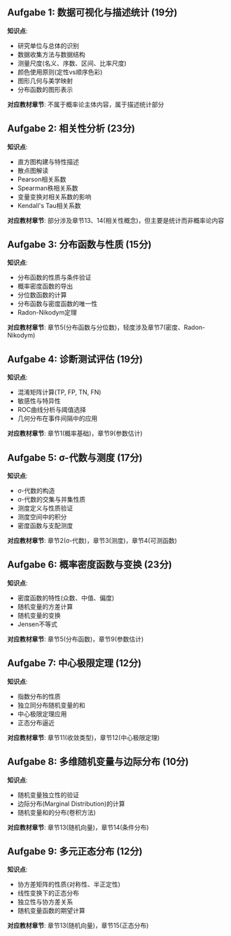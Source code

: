 
## Aufgabe 1: 数据可视化与描述统计 (19分)

**知识点**:

- 研究单位与总体的识别
- 数据收集方法与数据结构
- 测量尺度(名义、序数、区间、比率尺度)
- 颜色使用原则(定性vs顺序色彩)
- 图形几何与美学映射
- 分布函数的图形表示

**对应教材章节**: 不属于概率论主体内容，属于描述统计部分

## Aufgabe 2: 相关性分析 (23分)

**知识点**:

- 直方图构建与特性描述
- 散点图解读
- Pearson相关系数
- Spearman秩相关系数
- 变量变换对相关系数的影响
- Kendall's Tau相关系数

**对应教材章节**: 部分涉及章节13、14(相关性概念)，但主要是统计而非概率论内容

## Aufgabe 3: 分布函数与性质 (15分)

**知识点**:

- 分布函数的性质与条件验证
- 概率密度函数的导出
- 分位数函数的计算
- 分布函数与密度函数的唯一性
- Radon-Nikodym定理

**对应教材章节**: 章节5(分布函数与分位数)，轻度涉及章节7(密度、Radon-Nikodym)

## Aufgabe 4: 诊断测试评估 (19分)

**知识点**:

- 混淆矩阵计算(TP, FP, TN, FN)
- 敏感性与特异性
- ROC曲线分析与阈值选择
- 几何分布在事件间隔中的应用

**对应教材章节**: 章节1(概率基础)，章节9(参数估计)

## Aufgabe 5: σ-代数与测度 (17分)

**知识点**:

- σ-代数的构造
- σ-代数的交集与并集性质
- 测度定义与性质验证
- 测度空间中的积分
- 密度函数与支配测度

**对应教材章节**: 章节2(σ-代数)，章节3(测度)，章节4(可测函数)

## Aufgabe 6: 概率密度函数与变换 (23分)

**知识点**:

- 密度函数的特性(众数、中值、偏度)
- 随机变量的方差计算
- 随机变量的变换
- Jensen不等式

**对应教材章节**: 章节5(分布函数)，章节9(参数估计)

## Aufgabe 7: 中心极限定理 (12分)

**知识点**:

- 指数分布的性质
- 独立同分布随机变量的和
- 中心极限定理应用
- 正态分布逼近

**对应教材章节**: 章节11(收敛类型)，章节12(中心极限定理)

## Aufgabe 8: 多维随机变量与边际分布 (10分)

**知识点**:

- 随机变量独立性的验证
- 边际分布(Marginal Distribution)的计算
- 随机变量和的分布(卷积方法)

**对应教材章节**: 章节13(随机向量)，章节14(条件分布)

## Aufgabe 9: 多元正态分布 (12分)

**知识点**:

- 协方差矩阵的性质(对称性、半正定性)
- 线性变换下的正态分布
- 独立性与协方差关系
- 随机变量函数的期望计算

**对应教材章节**: 章节13(随机向量)，章节15(正态分布)